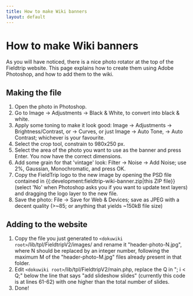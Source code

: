 ```yaml
---
title: How to make Wiki banners
layout: default
---
```


# How to make Wiki banners

As you will have noticed, there is a nice photo rotator at the top of the Fieldtrip website. This page explains how to create them using Adobe Photoshop, and how to add them to the wiki.

## Making the file

 1.  Open the photo in Photoshop.
 2.  Go to Image -> Adjustments -> Black & White, to convert into black & white.
 3.  Apply some toning to make it look good: Image -> Adjustments -> Brightness/Contrast, or -> Curves, or just Image -> Auto Tone, -> Auto Contrast; whichever is your favourite.
 4.  Select the crop tool, constrain to 980x250 px.
 5.  Select the area of the photo you want to use as the banner and press Enter. You now have the correct dimensions.
 6.  Add some grain for that 'vintage' look: Filter -> Noise -> Add Noise; use 2%, Gaussian, Monochromatic, and press OK.
 7.  Copy the FieldTrip logo to the new image by opening the PSD file contained in {{:development:fieldtrip-wiki-banner.zip|this ZIP file}} (select 'No' when Photoshop asks you if you want to update text layers) and dragging the logo layer to the new file.
 8.  Save the photo: File -> Save for Web & Devices; save as JPEG with a decent quality (>~85; or anything that yields ~150kB file size)

## Adding to the website

 1.  Copy the file you just generated to `<dokuwiki root>`/lib/tpl/FieldtripV2/images/ and rename it "header-photo-N.jpg", where N should be replaced by an integer number, following the maximum M of the "header-photo-M.jpg" files already present in that folder.
 2.  Edit `<dokuwiki root>`/lib/tpl/FieldtripV2/main.php, replace the Q in "; i < Q;" below the line that says "add slideshow slides" (currently this code is at lines 61-62) with one higher than the total number of slides.
 3.  Done!


